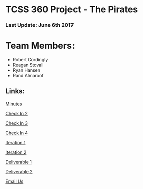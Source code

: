 # TCSS 360 Project - The Pirates

### Last Update: June 6th 2017

# Team Members:
- Robert Cordingly
- Reagan Stovall
- Ryan Hansen
- Rand Almaroof

## Links:

[Minutes](https://github.com/John-Stovall/ThePirates/blob/master/Minutes)

[Check In 2](https://github.com/John-Stovall/ThePirates/blob/master/Check-in-2.pdf)

[Check In 3](https://github.com/John-Stovall/ThePirates/tree/master/Checkin%203)

[Check In 4](https://github.com/John-Stovall/ThePirates/blob/master/Checkin%204.docx)

[Iteration 1](https://github.com/John-Stovall/ThePirates/blob/master/Iteration%201.pdf)

[Iteration 2](https://github.com/John-Stovall/ThePirates/blob/master/Iteration%202.pdf)

[Deliverable 1](https://github.com/John-Stovall/ThePirates/blob/master/Deliverable.pdf)

[Deliverable 2](https://github.com/John-Stovall/ThePirates/blob/master/Deliverable2%20(final%20copy).docx)

[Email Us](mailto:robertcordingly@gmail.com,reaganstovall@gmail.com,Rand3@uw.edu,ryanchansen@hotmail.com)
